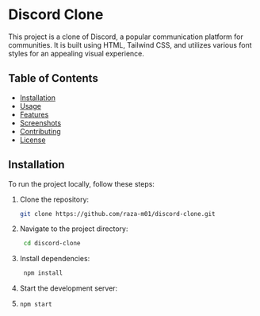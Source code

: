# Discord Clone

This project is a clone of Discord, a popular communication platform for communities. It is built using HTML, Tailwind CSS, and utilizes various font styles for an appealing visual experience.

## Table of Contents

- [Installation](#installation)
- [Usage](#usage)
- [Features](#features)
- [Screenshots](#screenshots)
- [Contributing](#contributing)
- [License](#license)

## Installation

To run the project locally, follow these steps:

1. Clone the repository:
   ```bash
   git clone https://github.com/raza-m01/discord-clone.git
2. Navigate to the project directory:
   ```bash
    cd discord-clone

2. Install dependencies:
   ```bash
    npm install
3. Start the development server:
4.  ```bash
    npm start



